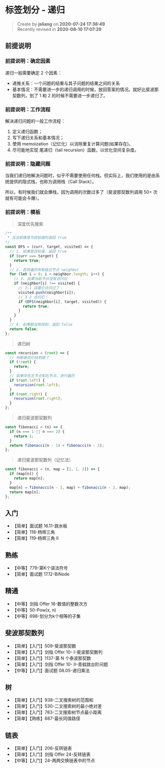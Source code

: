 标签划分 - 递归
===

> Create by **jsliang** on **2020-07-24 17:38:49**  
> Recently revised in **2020-08-10 17:07:29**

## 前提说明

### 前提说明：确定因素

递归一般需要确定 2 个因素：

* 递推关系：一个问题的结果与其子问题的结果之间的关系
* 基本情况：不需要进一步的递归调用的时候，放回答案的情况。就好比斐波那契数列，到了 1 和 2 的时候不需要进一步递归了。

### 前提说明：工作流程

解决递归问题的一般工作流程：

1. 定义递归函数；
2. 写下递归关系和基本情况；
3. 使用 memoization（记忆化）以消除重复计算问题(如果存在)。
4. 尽可能地实现 尾递归（tail recursion）函数，以优化空间复杂度。

### 前提说明：隐藏问题

当我们递归地解决问题时，似乎不需要使用任何栈。但实际上，我们使用的是由系统提供的隐式栈，也称为调用栈（Call Stack）。

所以，有时候我们就会爆栈，因为调用的次数过多了（斐波那契数列调用 50+ 次就有可能会卡爆）。

### 前提说明：模板

> 深度优先搜索

```js
/**
 * 当当前路径为目标值时返回 true
*/
const DFS = (curr, target, visited) => {
  // 1. 如果是目标值，返回 true
  if (curr === target) {
    return true;
  }
  // 2. 否则遍历所有临近节点 neighbor
  for (let i = 0; i < neighbor.length; i++) {
    // 3. 如果当前节点没有访问过
    if (neighbor[i] !== visited) {
      // 3.1 设置它访问过了
      visited.push(neighbor[i]);
      // 3.2 访问它！
      if (DFS(neighbor[i], target, visited)) {
        return true;
      }
    }
  }
  // 4. 如果都没有找到，返回 false
  return false;
};
```

> 递归树

```js
const recursion = (root) => {
  // 判断是否已经到底了
  if (!root) {
    return;
  }
  // 如果存在左节点和右节点，进行遍历
  if (root.left) {
    recursion(root.left);
  }
  if (root.right) {
    recursion(root.right);
  }
};
```

> 递归斐波那契数列

```js
const fibonacci = (n) => {
  if (n === 1 || n === 2) {
    return 1;
  }
  return fibonacci(n - 1) + fibonacci(n - 2);
};
```

> 递归斐波那契数列（记忆法）

```js
const fibonacci = (n, map = [1, 1, 2]) => {
  if (map[n]) {
    return map[n];
  }
  map[n] = fibonacci(n - 1, map) + fibonacci(n - 2, map);
  return map[n];
};
```

## 入门

* 【简单】面试题 16.11-跳水板
* 【简单】118-杨辉三角
* 【简单】119-杨辉三角 II

## 熟练

* 【中等】779-第K个语法符号
* 【简单】面试题 17.12-BiNode

## 精通

* 【中等】剑指 Offer 16-数值的整数次方
* 【中等】50-Pow(x, n)
* 【中等】698-划分为k个相等的子集

## 斐波那契数列

* 【简单】【入门】509-斐波那契数
* 【简单】【入门】剑指 Offer 10- I-斐波那契数列
* 【简单】【入门】1137-第 N 个泰波那契数
* 【简单】【入门】剑指 Offer 10- II-青蛙跳台阶问题
* 【中等】【入门】面试题 08.05-递归乘法

## 树

* 【简单】【入门】938-二叉搜索树的范围和
* 【简单】【入门】530-二叉搜索树的最小绝对差
* 【简单】【入门】783-二叉搜索树节点最小距离
* 【简单】【熟练】687-最长同值路径

## 链表

* 【简单】【入门】206-反转链表
* 【简单】【入门】剑指 Offer 24-反转链表
* 【中等】【入门】24-两两交换链表中的节点
